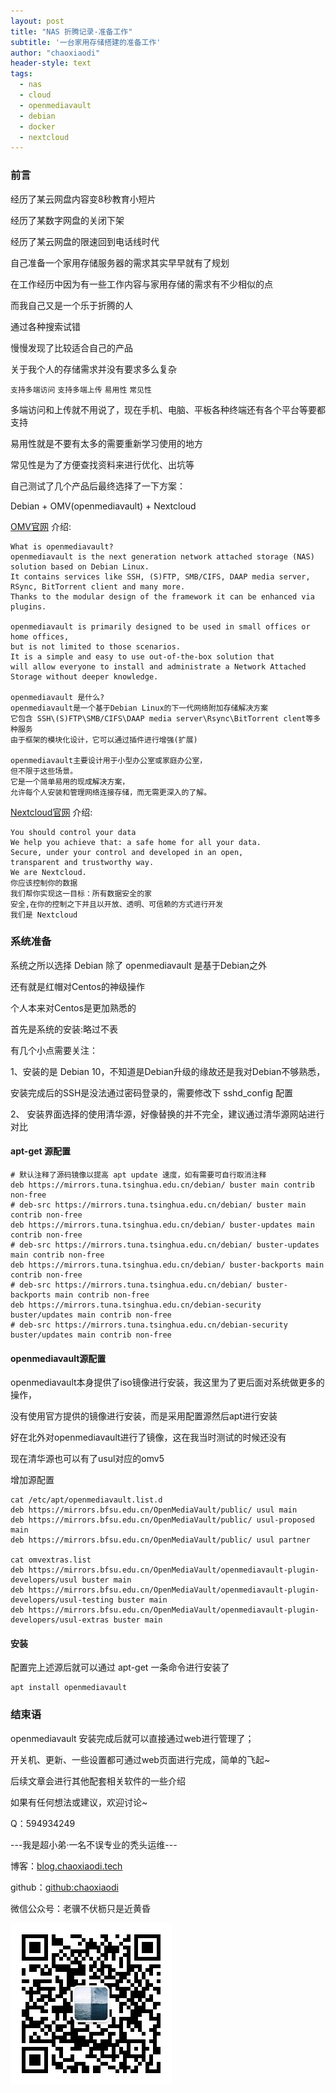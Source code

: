 ```yaml
---
layout: post
title: "NAS 折腾记录-准备工作"
subtitle: '一台家用存储搭建的准备工作'
author: "chaoxiaodi"
header-style: text
tags:
  - nas
  - cloud
  - openmediavault
  - debian
  - docker
  - nextcloud
---
```


### 前言

经历了某云网盘内容变8秒教育小短片

经历了某数字网盘的关闭下架

经历了某云网盘的限速回到电话线时代

自己准备一个家用存储服务器的需求其实早早就有了规划

在工作经历中因为有一些工作内容与家用存储的需求有不少相似的点

而我自己又是一个乐于折腾的人

通过各种搜索试错

慢慢发现了比较适合自己的产品

关于我个人的存储需求并没有要求多么复杂

`支持多端访问`
`支持多端上传`
`易用性`
`常见性`

多端访问和上传就不用说了，现在手机、电脑、平板各种终端还有各个平台等要都支持

易用性就是不要有太多的需要重新学习使用的地方

常见性是为了方便查找资料来进行优化、出坑等

自己测试了几个产品后最终选择了一下方案：

Debian + OMV(openmediavault) + Nextcloud

[OMV官网]() 介绍:
    
    What is openmediavault?
    openmediavault is the next generation network attached storage (NAS) solution based on Debian Linux. 
    It contains services like SSH, (S)FTP, SMB/CIFS, DAAP media server, RSync, BitTorrent client and many more. 
    Thanks to the modular design of the framework it can be enhanced via plugins.
    
    openmediavault is primarily designed to be used in small offices or home offices, 
    but is not limited to those scenarios. 
    It is a simple and easy to use out-of-the-box solution that
    will allow everyone to install and administrate a Network Attached Storage without deeper knowledge.
    
    openmediavault 是什么?
    openmediavault是一个基于Debian Linux的下一代网络附加存储解决方案
    它包含 SSH\(S)FTP\SMB/CIFS\DAAP media server\Rsync\BitTorrent clent等多种服务
    由于框架的模块化设计，它可以通过插件进行增强(扩展)
    
    openmediavault主要设计用于小型办公室或家庭办公室，
    但不限于这些场景。
    它是一个简单易用的现成解决方案，
    允许每个人安装和管理网络连接存储，而无需更深入的了解。
    
[Nextcloud官网](https://nextcloud.com/about/) 介绍:

    You should control your data
    We help you achieve that: a safe home for all your data. 
    Secure, under your control and developed in an open, 
    transparent and trustworthy way. 
    We are Nextcloud.
    你应该控制你的数据
    我们帮你实现这一目标：所有数据安全的家
    安全,在你的控制之下并且以开放、透明、可信赖的方式进行开发
    我们是 Nextcloud

### 系统准备

系统之所以选择 Debian 除了 openmediavault 是基于Debian之外

还有就是红帽对Centos的神级操作

个人本来对Centos是更加熟悉的

首先是系统的安装:略过不表

有几个小点需要关注：

1、安装的是 Debian 10，不知道是Debian升级的缘故还是我对Debian不够熟悉，

   安装完成后的SSH是没法通过密码登录的，需要修改下 sshd_config 配置
   
2、 安装界面选择的使用清华源，好像替换的并不完全，建议通过清华源网站进行对比

#### apt-get 源配置

    # 默认注释了源码镜像以提高 apt update 速度，如有需要可自行取消注释
    deb https://mirrors.tuna.tsinghua.edu.cn/debian/ buster main contrib non-free
    # deb-src https://mirrors.tuna.tsinghua.edu.cn/debian/ buster main contrib non-free
    deb https://mirrors.tuna.tsinghua.edu.cn/debian/ buster-updates main contrib non-free
    # deb-src https://mirrors.tuna.tsinghua.edu.cn/debian/ buster-updates main contrib non-free
    deb https://mirrors.tuna.tsinghua.edu.cn/debian/ buster-backports main contrib non-free
    # deb-src https://mirrors.tuna.tsinghua.edu.cn/debian/ buster-backports main contrib non-free
    deb https://mirrors.tuna.tsinghua.edu.cn/debian-security buster/updates main contrib non-free
    # deb-src https://mirrors.tuna.tsinghua.edu.cn/debian-security buster/updates main contrib non-free

#### openmediavault源配置

openmediavault本身提供了iso镜像进行安装，我这里为了更后面对系统做更多的操作，

没有使用官方提供的镜像进行安装，而是采用配置源然后apt进行安装

好在北外对openmediavault进行了镜像，这在我当时测试的时候还没有

现在清华源也可以有了usul对应的omv5
    
增加源配置
    
    cat /etc/apt/openmediavault.list.d
    deb https://mirrors.bfsu.edu.cn/OpenMediaVault/public/ usul main
    deb https://mirrors.bfsu.edu.cn/OpenMediaVault/public/ usul-proposed main
    deb https://mirrors.bfsu.edu.cn/OpenMediaVault/public/ usul partner
    
    cat omvextras.list
    deb https://mirrors.bfsu.edu.cn/OpenMediaVault/openmediavault-plugin-developers/usul buster main
    deb https://mirrors.bfsu.edu.cn/OpenMediaVault/openmediavault-plugin-developers/usul-testing buster main
    deb https://mirrors.bfsu.edu.cn/OpenMediaVault/openmediavault-plugin-developers/usul-extras buster main

#### 安装

配置完上述源后就可以通过 apt-get 一条命令进行安装了

    apt install openmediavault
    
### 结束语

openmediavault 安装完成后就可以直接通过web进行管理了；

开关机、更新、一些设置都可通过web页面进行完成，简单的飞起~

后续文章会进行其他配套相关软件的一些介绍

如果有任何想法或建议，欢迎讨论~

Q：594934249

---我是超小弟·一名不误专业的秃头运维---

博客：[blog.chaoxiaodi.tech](https://blog.chaoxiaodi.tech)

github：[github:chaoxiaodi](https://github.com/chaoxiaodi)

微信公众号：老骥不伏枥只是近黄昏

![](/img/wxgzh.jpg)
